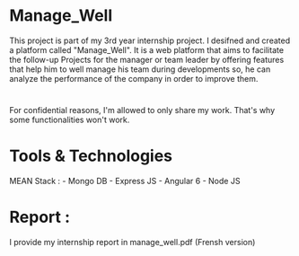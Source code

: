# Manage_Well

This project is part of my 3rd year internship project. I desifned and created a platform called "Manage_Well". It is a web platform that aims to facilitate the follow-up Projects for the manager or team leader by offering features that help him to well manage his team during developments so, he can analyze the performance of the company in order to improve them.

#
For confidential reasons, I'm allowed to only share my work. That's why some functionalities won't work. 

# Tools & Technologies

MEAN Stack :
    - Mongo DB
    - Express JS
    - Angular 6
    - Node JS
    
# Report : 

I provide my internship report in manage_well.pdf (Frensh version)
